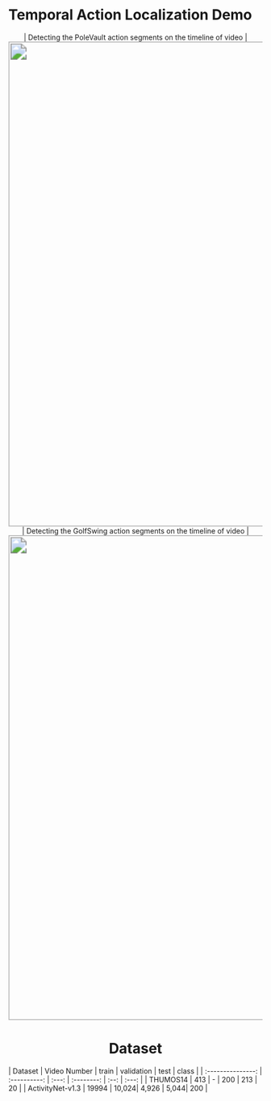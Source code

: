 # Temporal Action Localization Demo

<div align=center>| Detecting the PoleVault action segments on the timeline of video |
<img src="Thumos14Demo\PoleVault-Demo.gif" style="zoom:200%;" width="480" /> 
<br/>
| Detecting the GolfSwing action segments on the timeline of video |
<img src="Thumos14Demo\GolfSwing-Demo.gif" style="zoom:200%;" width="480"/> 



# Dataset
<div align=left>
|      Dataset      | Video Number | train | validation | test | class |
| :---------------: | :----------: | :---: | :--------: | :--: | :---: |
|      THUMOS14     |    413       |   -   |    200     | 213  |  20   |
| ActivityNet-v1.3  |     19994    | 10,024|    4,926   | 5,044|  200  |
